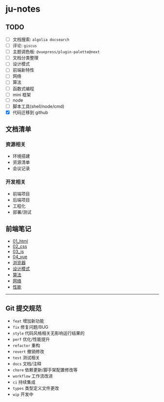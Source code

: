# ju-notes

## TODO

- [ ] 文档搜索: `algolia docsearch`
- [ ] 评论: `giscus`
- [ ] 主题调色板: `@vuepress/plugin-palette@next`
- [ ] 文档分类整理
- [ ] 设计模式
- [ ] 前端新特性
- [ ] 网络
- [ ] 算法
- [ ] 函数式编程
- [ ] mini 框架
- [ ] node
- [ ] 脚本工具(shell/node/cmd)
- [x] 代码迁移到 github

## 文档清单

### 资源相关

- 环境搭建
- 资源清单
- 会议记录

### 开发相关

- 前端项目
- 后端项目
- 工程化
- 部署/测试

## 前端笔记

- [01_html](./FE/01_html.md)
- [02_css](./FE/02_css.md)
- [03_js](./FE/03_js.md)
- [04_vue](./FE/04_vue.md)
- [浏览器](./FE/浏览器.md)
- [设计模式](./FE/设计模式.md)
- [算法](./FE/算法.md)
- [网络](./FE/网络.md)
- [性能](./FE/性能.md)

---

## Git 提交规范

- `feat` 增加新功能
- `fix` 修复问题/BUG
- `style` 代码风格相关无影响运行结果的
- `perf` 优化/性能提升
- `refactor` 重构
- `revert` 撤销修改
- `test` 测试相关
- `docs` 文档/注释
- `chore` 依赖更新/脚手架配置修改等
- `workflow` 工作流改进
- `ci` 持续集成
- `types` 类型定义文件更改
- `wip` 开发中
